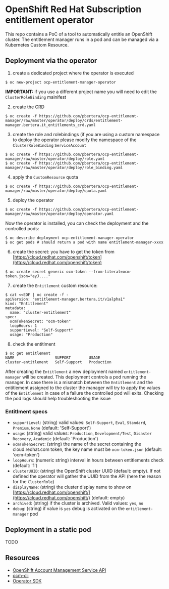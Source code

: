 # OpenShift Red Hat Subscription entitlement operator

This repo contains a PoC of a tool to automatically entitle an OpenShift cluster. The entitlement manager runs in a pod and can be managed via a Kubernetes Custom Resource.

## Deployment via the operator

1. create a dedicated project where the operator is executed

```
$ oc new-project ocp-entitlement-manager-operator
```

**IMPORTANT:** if you use a different project name you will need to edit the `ClusterRoleBinding` mainifest

2. create the CRD

```
$ oc create -f https://github.com/pbertera/ocp-entitlement-manager/raw/master/operator/deploy/crds/entitlement-manager.bertera.it_entitlements_crd.yaml
```

3. create the role and rolebindings (if you are using a custom namespace to deploy the operator please modify the namespace of the `ClusterRoleBinding` `ServiceAccount`

```
$ oc create -f https://github.com/pbertera/ocp-entitlement-manager/raw/master/operator/deploy/role.yaml
$ oc create -f https://github.com/pbertera/ocp-entitlement-manager/raw/master/operator/deploy/role_binding.yaml
```

4. apply the `CustomResource` quota

```
$ oc create -f https://github.com/pbertera/ocp-entitlement-manager/raw/master/operator/deploy/quota.yaml
```

5. deploy the operator

```
$ oc create -f https://github.com/pbertera/ocp-entitlement-manager/raw/master/operator/deploy/operator.yaml
```

Now the operator is installed, you can check the deployment and the controlled pods:

```
$ oc describe deployment ocp-entitlement-manager-operator
$ oc get pods # should return a pod with name entitlement-manager-xxxx
```

6. create the secret: you have to get the token from [https://cloud.redhat.com/openshift/token](https://cloud.redhat.com/openshift/token)

```
$ oc create secret generic ocm-token --from-literal=ocm-token.json="eyJ...."
```

7. create the `Entitlement` custom resource:

```
$ cat <<EOF | oc create -f -
apiVersion: "entitlement-manager.bertera.it/v1alpha1"
kind: "Entitlement"
metadata:
  name: "cluster-entitlement"
spec:
  ocmTokenSecret: "ocm-token"
  loopHours: 1
  supportLevel: "Self-Support"
  usage: "Production"
```

8. check the entitlment

```
$ oc get entitlement
NAME                  SUPPORT        USAGE
cluster-entitlement   Self-Support   Production
```

After creating the `Entitlement` a new deployment named `entitlement-manager` will be created. This deployment controls a pod running the manager.
In case there is a mismatch between the `Entitlement` and the entitlement assigned to the cluster the manager will try to apply the values of the `Entitlement` in case of a failure the controlled pod will exits.
Checking the pod logs should help troubleshooting the issue


### Entitlment specs

- `supportLevel`: (string) valid values: `Self-Support`, `Eval`, `Standard`, `Premium`, `None` (default: 'Self-Support')
- `usage`: (string) valid values: `Production`, `Development/Test`, `Disaster Recovery`, `Academic` (default: 'Production')
- `ocmTokenSecret`: (string) the name of the secret containing the cloud.redhat.com token, the key name must be `ocm-token.json` (default: 'ocm-token')
- `loopHours`: (numeric string) interval in hours between entitlements check (default: '1')
- `clusterUUID`: (string) the OpenShift cluster UUID (default: empty). If not defined the operator will gather the UUID from the API (here the reason for the `ClusterRole`)
- `displayName`: (string) the cluster display name to show on [https://cloud.redhat.com/openshift/](https://cloud.redhat.com/openshift/) (default: empty)
- `archived`: (string) if the cluster is archived. Valid values: `yes`, `no`
- `debug`: (string) if value is `yes` debug is activated on the `entitlement-manager` pod

## Deployment in a static pod

TODO

## Resources

- [OpenShift Account Management Service API](https://api.openshift.com/?urls.primaryName=Accounts%20management%20service)
- [ocm-cli](https://github.com/openshift-online/ocm-cli)
- [Operator SDK](https://sdk.operatorframework.io/)
